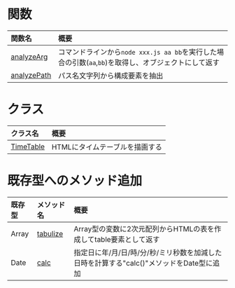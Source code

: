 # 関数

| 関数名 | 概要 |
| :-- | :-- |
| [analyzeArg](analyzeArg.md) | コマンドラインから`node xxx.js aa bb`を実行した場合の引数(`aa`,`bb`)を取得し、オブジェクトにして返す |
| [analyzePath](analyzePath.md) | パス名文字列から構成要素を抽出 |

# クラス

| クラス名 | 概要 |
| :-- | :-- |
| [TimeTable](TimeTable.md) | HTMLにタイムテーブルを描画する |

# 既存型へのメソッド追加

| 既存型 | メソッド名 | 概要 |
| :-- | :-- | :-- |
| Array | [tabulize](Array_tabulize.md) | Array型の変数に2次元配列からHTMLの表を作成してtable要素として返す |
| Date  | [calc](Date.calc.md) | 指定日に年/月/日/時/分/秒/ミリ秒数を加減した日時を計算する"calc()"メソッドをDate型に追加 |
